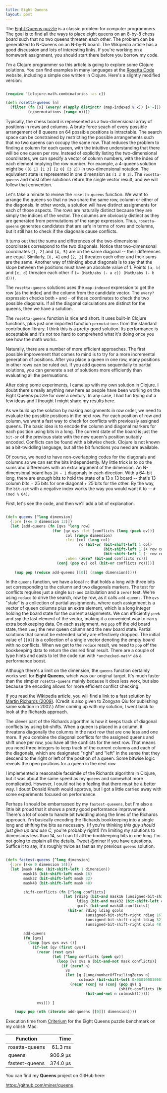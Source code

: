 ```yaml
---
title: Eight Queens
layout: post
--- 
```


The [Eight Queens puzzle][1] is a classic problem for computer programmers.  The goal is to
find all the ways to place eight queens on an 8-by-8 chess board such that no two queens
threaten each other.  The problem can be generalized to N-Queens on an N-by-N board.  The
Wikipedia article has a good discussion and lots of interesting links.  If you're working on
a homework assignment, you should start there before you borrow my code.

[1]: https://en.wikipedia.org/wiki/Eight_queens_puzzle

I'm a Clojure programmer so this article is going to explore some Clojure solutions.  You
can find examples in many languages at the [Rosetta Code][2] website, including a simple one
written in Clojure.  Here's a slightly modified version:

[2]: https://rosettacode.org/wiki/N-queens_problem#Short_Version

```clojure

(require '[clojure.math.combinatorics :as c])

(defn rosetta-queens [n]
  (filter (fn [x] (every? #(apply distinct? (map-indexed % x)) [+ -]))
          (c/permutations (range n))))
```

Typically, the chess board is represented as a two-dimensional array of positions in rows
and columns.  A brute force seach of every possible arrangement of 8 queens on 64 possible
positions is intractable.  The search space can be constrained by restricting the possible
arrangements such that no two queens can occupy the same row.  That reduces the problem to
finding a column for each queen, with the intuitive understanding that there will be one
queen per row.  Instead of explicitly listing the two-dimensional coordinates, we can
specify a vector of column numbers, with the index of each element implying the row number.
For example, a 4-queens solution might be `([0 1] [1 3] [2 0] [3 2])` in two-dimensional
notation.  The equivalent state is represented in one dimension as `[1 3 0 2]`.  The
`rosetta-queens` and most other solutions return the single vector result, and we will
follow that convention.

Let's take a minute to review the `rosetta-queens` function.  We want to arrange the queens
so that no two share the same row, column or either of the diagonals.  In other words, a
solution will have distinct assignments for each of those aspects.  The rows are naturally
distinct because they are simply the indices of the vector.  The columns are obviously
distinct as they are generated from permutations of the range expression.  Thus,
`rosetta-queens` generates candidates that are safe in terms of rows and columns, but it
still has to check if the diagonals cause conflicts.

It turns out that the sums and differences of the two-dimensional coordinates correspond to
the two diagonals.  Notice that two-dimensonal coordinates `[1, 2]` and `[4, 5]` are on the same
diagonal -- their differences are equal.  Similarly, `[0, 4]` and `[2, 2]` threaten each other
and their sums are the same.  Another way of thinking about diagonals is to say that the
slope between the positions must have an absolute value of 1.  Points `[a, b]` and `[c, d]`
threaten each other if `(= (Math/abs (- a c)) (Math/abs (- b d)))`.

The `rosetta-queens` solutions uses the `map-indexed` expression to get the row (as the
index) and the column from the candidate vector.  The `every?` expression checks both `+`
and `-` of those coordinates to check the two possible diagonals.  If all the diagonal
calculations are distinct for the queens, then we have a solution.

The `rosetta-queens` function is nice and short.  It uses built-in Clojure functions, plus
just one imported function `permutations` from the standard contribution library.  I think
this is a pretty good solution.  Its performance is acceptable and it's not too hard to
comprehend what it's doing once you see how the math works.

Naturally, there are a number of more efficient approaches.  The first possible improvement
that comes to mind is to try for a more incremental generation of positions.  After you
place a queen in one row, many positions in other rows can be ruled out.  If you add queens
sequentially to partial solutions, you can generate a set of solutions more efficiently than
evaluating all the permuations.

After doing some experiments, I came up with my own solution in Clojure.  I doubt there's
really anything new here as people have been working on the Eight Queens puzzle for over a
century.  In any case, I had fun trying out a few ideas and I thought I might share my
results here.

As we build up the solution by making assignments in row order, we need to evaluate the
possible positions in the next row.  For each position of row and column, we want a fast way
to check for conflicts with previously assigned queens.  The basic idea is to encode the
column and diagonal markers for each position using bits in a long.  The current state of
the board is just the `bit-or` of the previous state with the new queen's position suitably
encoded.  Conflicts can be found with a bitwise check.  Clojure is not known as a
bit-twiddling language, but all the bit functions you need are available.

Of course, we need to have non-overlapping codes for the diagonals and columns so we can set
the bits independently.  My little trick is to do the sums and differences with an extra argument
of the dimension.  An N-dimensional board has `2N - 1` diagonals in each direction.
With a 64-bit long, there are enough bits to hold the state of a 13 x 13 board -- that's 13
column bits + 25 bits for one diagonal + 25 bits for the other.  By the way, the `bit-set`
with a negative index works the way you would want it to -- `#(mod % 64)`.

First, let's see the code, and then we'll add a bit of explanation.

```clojure

(defn queens [^long dimension]
  {:pre [(<= 0 dimension 13)]}
  (let [add-queens (fn [qvs ^long row]
                     (for [qv qvs :let [conflicts (long (peek qv))]
                           col (range dimension)
                           :let [col (long col)
                                 rc (bit-or (bit-shift-left 1 col)
                                            (bit-shift-left 1 (+ row col dimension))
                                            (bit-shift-left 1 (- row col dimension)))]
                           :when (zero? (bit-and conflicts rc))]
                       (conj (pop qv) col (bit-or conflicts rc))))]
    
    (map pop (reduce add-queens [[0]] (range dimension)))))

```

In the `queens` function, we have a local `rc` that holds a long with three bits set
corresponding to the column and two diagonals markers.  The test for conflicts requires just
a single `bit-and` calculation and a `zero?` test.  We're using `reduce` to drive the
search, row by row, as it calls `add-queens`.  The `qvs` "state" is a collection of partial
assignments, where each assignment is a vector of queen columns plus an extra element, which
is a long integer holding the board state for the current assignments.  We can efficiently
`peek` and `pop` the last element of the vector, making it a convenient way to carry extra
bookkeeping data.  On each assignment, we `pop` off the old board state, then `conj` the new
queen column and the new board state.  Partial solutions that cannot be extended safely are
effectively dropped.  The initial value of `[[0]]` is a collection of a single vector
denoting the empty board with no conflicts.  When we get to the `reduce` result, we need to
`pop` off the bookkeeping data to return the desired final result.  There are a couple of
type hints and casts to let the code run with `*unchecked-math*` as a performance boost.

Although there's a limit on the dimension, the `queens` function certainly works well for
**Eight Queens**, which was our original target.  It's much faster than the simpler
`rosetta-queens` mainly because it does less work, but also because the encoding allows for
more efficient conflict checking.

If you read the Wikipedia article, you will find a link to a fast solution by
[Martin Richards (2009)][3].  (Credit is also given to Zongyan Qiu for publishing same
solution in 2002.)  After coming up with my solution, I went back to look at the Richards
approach.

[3]: https://www.cl.cam.ac.uk/~mr10/backtrk.pdf

The clever part of the Richards algorithm is how it keeps track of diagonal conflicts by
using bit-shifts.  When a queen is placed in a column, it threatens diagonally the columns
in the next row that are one less and one more.  If you combine the diagonal conflicts for
the assigned queens and shift once per row, you have all the conflicts for the next row.
That means you need three integers to keep track of the current columns and each of the
diagonals, which are designated "right" and "left" in the sense that they descend to the
right or left of the position of a queen.  Some bitwise logic reveals the open positions for
a queen in the next row.

I implemented a reasonable facsimile of the Richards algorithm in Clojure, but it was about
the same speed as my `queens` and somewhat more complicated.  However, I could not help
feeling that there must be a better way.  I doubt Donald Knuth would approve, but I got a
little carried away with some experiments focused on performance.

Perhaps I should be embarrassed by my `fastest-queeens`, but I'm also a little bit proud
that it shows a pretty good performance improvement.  There's a lot of code to handle bit
twiddling along the lines of the Richards approach.  I'm basically encoding the Richards
bookkeeping into a single long and shifting the bits as necessary.  (If you're thinking
*this guy should just give up and use C*, you're probably right!)  I'm limiting my solutions
to dimensions less than 14, so I can fit all the bookkeeping bits in one long.  I'm not
going to explain all the details.  Tweet [@miner][5] if you have questions.  Suffice it to
say, it's roughly twice as fast as my previous `queens` solution.

[5]: https://twitter.com/miner

```clojure
	
(defn fastest-queens [^long dimension]
  {:pre [(<= 0 dimension 14)]}
  (let [mask (dec (bit-shift-left 1 dimension))
        mask16 (bit-shift-left mask 16)
        mask32 (bit-shift-left mask 32)
        mask48 (bit-shift-left mask 48)

        shift-conflicts (fn [^long conflicts]
                          (let [rdiag (bit-and mask16 (unsigned-bit-shift-right conflicts 1))
                                ldiag (bit-and mask32 (bit-shift-left conflicts 1))
                                qcols (bit-and mask48 conflicts)]
                            (bit-or rdiag ldiag qcols
                                    (unsigned-bit-shift-right rdiag 16)
                                    (unsigned-bit-shift-right ldiag 32)
                                    (unsigned-bit-shift-right qcols 48))))
        
        add-queens
        (fn [qvs]
          (loop [qvs qvs xvs ()]
            (if-let [qv (first qvs)]
              (recur (rest qvs)
                     (let [^long conflicts (peek qv)]
                       (loop [vs xvs n (bit-and-not mask conflicts)]
                         (if (zero? n)
                           vs
                           (let [q (Long/numberOfTrailingZeros n)
                                 colmask (bit-shift-left 0x0001000100010001 q)]
                             (recur (conj vs (conj (pop qv) q
                                                   (shift-conflicts (bit-or conflicts colmask))))
                                    (bit-and-not n colmask)))))))
              
              xvs))) ]

    (mapv pop (nth (iterate add-queens [[0]]) dimension))))

```


Execution time from [Criterium][4] for the Eight Queens puzzle benchmark on my oldish iMac.

[4]: https://github.com/hugoduncan/criterium/

| Function       |    Time     |
| --------       |    -------: |
| rosetta-queens |     61.3 ms |
| queens         |    906.9 µs |
| fastest-queens |    374.0 µs |


You can find my __Queens__ project on GitHub here:

https://github.com/miner/queens



